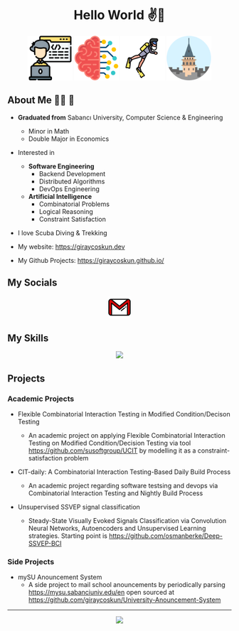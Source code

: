 <div align="center">
  <h1> Hello World ✌️👻</h1>

  <p float="left">
  <img src="./icons/coder.png" width="100" />
  <img src="./icons/artificial-intelligence.png" width="100" />
  <img src="./icons/diver.png" width="100" />
  <img src="./icons/galata-tower.png" width="100" />
</p>

</div>

## About Me 👨‍💻 🤖

- **Graduated from** Sabancı University, Computer Science & Engineering
  - Minor in Math
  - Double Major in Economics

- Interested in
    - **Software Engineering**
        - Backend Development
        - Distributed Algorithms
        - DevOps Engineering
    - **Artificial Intelligence**
        - Combinatorial Problems
        - Logical Reasoning
        - Constraint Satisfaction

- I love Scuba Diving & Trekking

- My website: <https://giraycoskun.dev>
- My Github Projects: <https://giraycoskun.github.io/>

## My Socials

<div align="center">
  <p float="left">
  <a href="mailto:giraycoskun.dev@gmail.com">
  <img src="./icons/gmail-2.png" width="50" />
  </a>
</p>
</div>

<!-- [![gmail](./icons/gmail-2.png){ width="70px", align="center" }](mailto:giraycoskun.dev@gmail.com)
[![linkedin](./icons/linkedin.png){ width="60px", align="center" }](https://www.linkedin.com/in/giraycoskun/)
[![twitter](./icons/twitter.png){ width="60px", align="center" }](https://twitter.com/coskun_giray)
[![facebook](./icons/facebook.png){ width="60px", align="center" }](https://www.facebook.com/giray.coskun1)
[![instagram](./icons/instagram.png){ width="60px", align="center" }](https://www.instagram.com/giray_coskun/)
[![spotify](./icons/spotify.png){ width="60px", align="center" }](https://open.spotify.com/user/11151152114?si=_VZRftzkSj6_LeGUbOmQMQ) -->

## My Skills

<p align="center">
  <a href="https://skillicons.dev">
    <img src="https://skillicons.dev/icons?i=python,java,flask,spring,react,git,docker,aws" />
  </a>
</p>


## Projects

### Academic Projects

- Flexible Combinatorial Interaction Testing in Modified Condition/Decison Testing

  - An academic project on applying Flexible Combinatorial Interaction Testing on Modified Condition/Decision Testing via tool <https://github.com/susoftgroup/UCIT> by modelling it as a constraint-satisfaction problem

- CIT-daily: A Combinatorial Interaction Testing-Based Daily Build Process
  - An academic project regarding software testsing and devops via Combinatorial Interaction Testing and Nightly Build Process

- Unsupervised SSVEP signal classification
  - Steady-State Visually Evoked Signals Classification via Convolution Neural Networks, Autoencoders and Unsupervised Learning strategies. Starting point is <https://github.com/osmanberke/Deep-SSVEP-BCI>

### Side Projects

- mySU Anouncement System
  - A side project to mail school anouncements by periodically parsing <https://mysu.sabanciuniv.edu/en> open sourced at <https://github.com/giraycoskun/University-Anouncement-System>

---

<p align="center">
    <img src="https://github-readme-streak-stats.herokuapp.com/?user=giraycoskun&theme=dark" />
</p>

